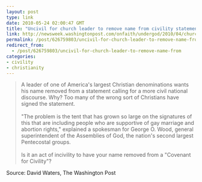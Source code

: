 ```yaml
---
layout: post
type: link
date: 2010-05-24 02:00:47 GMT
title: "Uncivil for church leader to remove name from civility statement?"
link: http://newsweek.washingtonpost.com/onfaith/undergod/2010/04/church_leader_removes_name_from_civility_statement.html
permalink: /post/626759803/uncivil-for-church-leader-to-remove-name-from
redirect_from: 
  - /post/626759803/uncivil-for-church-leader-to-remove-name-from
categories:
- civility
- christianity
---
```

<blockquote>A leader of one of America's largest Christian denominations wants his name removed from a statement calling for a more civil national discourse. Why? Too many of the wrong sort of Christians have signed the statement.<br>
<br>
"The problem is the tent that has grown so large on the signatures of this that are including people who are supportive of gay marriage and abortion rights," explained a spokesman for George O. Wood, general superintendent of the Assemblies of God, the nation's second largest Pentecostal groups.<br>
<br>
Is it an act of incivility to have your name removed from a "Covenant for Civility"?</blockquote>
Source: David Waters, The Washington Post
